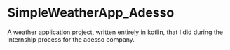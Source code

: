 # SimpleWeatherApp_Adesso
A weather application project, written entirely in kotlin, that I did during the internship process for the adesso company.
